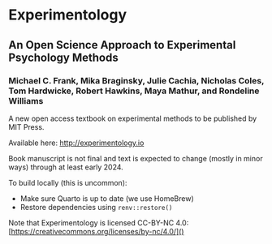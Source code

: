 # Experimentology
## An Open Science Approach to Experimental Psychology Methods
### Michael C. Frank, Mika Braginsky, Julie Cachia, Nicholas Coles, Tom Hardwicke, Robert Hawkins, Maya Mathur, and Rondeline Williams

A new open access textbook on experimental methods to be published by MIT Press. 

Available here: http://experimentology.io

Book manuscript is not final and text is expected to change (mostly in minor ways) through at least early 2024. 

To build locally (this is uncommon):
* Make sure Quarto is up to date (we use HomeBrew)
* Restore dependencies using `renv::restore()`

Note that Experimentology is licensed CC-BY-NC 4.0: [https://creativecommons.org/licenses/by-nc/4.0/]()
